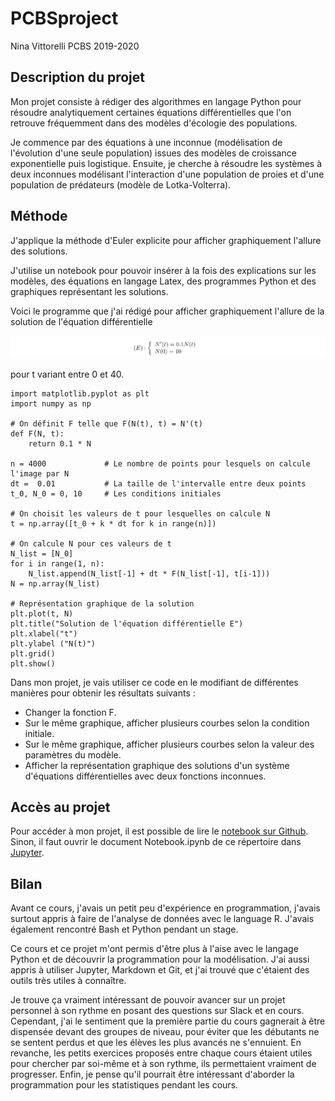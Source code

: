 # PCBSproject

Nina Vittorelli 
PCBS 2019-2020


## Description du projet 

Mon projet consiste à rédiger des algorithmes en langage Python pour résoudre analytiquement certaines équations différentielles que l'on retrouve fréquemment dans des modèles d'écologie des populations. 

Je commence par des équations à une inconnue (modélisation de l'évolution d'une seule population) issues des modèles de croissance exponentielle puis logistique. Ensuite, je cherche à résoudre les systèmes à deux inconnues modélisant l'interaction d'une population de proies et d'une population de prédateurs  (modèle de Lotka-Volterra). 


## Méthode 

J'applique la méthode d'Euler explicite pour afficher graphiquement l'allure des solutions.

J'utilise un notebook pour pouvoir insérer à la fois des explications sur les modèles, des équations en langage Latex, des programmes Python et des graphiques représentant les solutions. 

Voici le programme que j'ai rédigé pour afficher graphiquement l'allure de la solution de l'équation différentielle

![equation](https://github.com/nvitto/PCBSproject/blob/master/Equation.png)


pour t variant entre 0 et 40.

    import matplotlib.pyplot as plt
    import numpy as np

    # On définit F telle que F(N(t), t) = N'(t)
    def F(N, t):
        return 0.1 * N

    n = 4000             # Le nombre de points pour lesquels on calcule l'image par N
    dt =  0.01           # La taille de l'intervalle entre deux points
    t_0, N_0 = 0, 10     # Les conditions initiales

    # On choisit les valeurs de t pour lesquelles on calcule N
    t = np.array([t_0 + k * dt for k in range(n)])

    # On calcule N pour ces valeurs de t
    N_list = [N_0]
    for i in range(1, n):
        N_list.append(N_list[-1] + dt * F(N_list[-1], t[i-1]))
    N = np.array(N_list)

    # Représentation graphique de la solution
    plt.plot(t, N)
    plt.title("Solution de l'équation différentielle E")
    plt.xlabel("t")
    plt.ylabel ("N(t)")
    plt.grid()
    plt.show()

Dans mon projet, je vais utiliser ce code en le modifiant de différentes manières pour obtenir les résultats suivants : 
- Changer la fonction F.
- Sur le même graphique, afficher plusieurs courbes selon la condition initiale.
- Sur le même graphique, afficher plusieurs courbes selon la valeur des paramètres du modèle.
- Afficher la représentation graphique des solutions d'un système d'équations différentielles avec deux fonctions inconnues.


## Accès au projet

Pour accéder à mon projet, il est possible de lire le [notebook sur Github](https://github.com/nvitto/PCBSproject/blob/master/Notebook.ipynb). Sinon, il faut ouvrir le document Notebook.ipynb de ce répertoire dans [Jupyter](https://jupyter.org/). 


## Bilan 

Avant ce cours, j'avais un petit peu d'expérience en programmation, j'avais surtout appris à faire de l'analyse de données avec le language R. J'avais également rencontré Bash et Python pendant un stage.

Ce cours et ce projet m'ont permis d'être plus à l'aise avec le langage Python et de découvrir la programmation pour la modélisation. J'ai aussi appris à utiliser Jupyter, Markdown et Git, et j'ai trouvé que c'étaient des outils très utiles à connaître.

Je trouve ça vraiment intéressant de pouvoir avancer sur un projet personnel à son rythme en posant des questions sur Slack et en cours. Cependant, j'ai le sentiment que la première partie du cours gagnerait à être dispensée devant des groupes de niveau, pour éviter que les débutants ne se sentent perdus et que les élèves les plus avancés ne s'ennuient. En revanche, les petits exercices proposés entre chaque cours étaient utiles pour chercher par soi-même et à son rythme, ils permettaient vraiment de progresser. Enfin, je pense qu'il pourrait être intéressant d'aborder la programmation pour les statistiques pendant les cours. 
